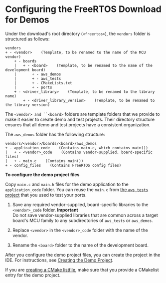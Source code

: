 # Configuring the FreeRTOS Download for Demos<a name="hw-directory"></a>

Under the download's root directory \(`<freertos>`\), the `vendors` folder is structured as follows:

```
vendors
+ - <vendor>    (Template, to be renamed to the name of the MCU vendor)
    + - boards    
    |   + - <board>    (Template, to be renamed to the name of the development board)
    |       + - aws_demos
    |       + - aws_tests
    |       + - CMakeLists.txt
    |       + - ports
    + - <driver_library>    (Template, to be renamed to the library name)
        + - <driver_library_version>    (Template, to be renamed to the library version)
```

The `<vendor> and ``<board>` folders are template folders that we provide to make it easier to create demo and test projects\. Their directory structure ensures that all demo and test projects have a consistent organization\.

The `aws_demos` folder has the following structure:

```
vendors/<vendor>/boards/<board>/aws_demos
+ - application_code    (Contains main.c, which contains main())
|   + - <vendor>_code    (Contains vendor-supplied, board-specific files)
|   + - main.c    (Contains main())
+ - config_files    (Contains FreeRTOS config files)
```

**To configure the demo project files**

Copy `main.c` and `main.h` files for the demo application to the `application_code` folder\. You can reuse the `main.c` from [the `aws_tests` project](https://docs.aws.amazon.com/freertos/latest/portingguide/porting-create-project.html) that you used to test your ports\.

1. Save any required vendor\-supplied, board\-specific libraries to the `<vendor>_code` folder\.
**Important**  
Do not save vendor\-supplied libraries that are common across a target board's MCU family to any subdirectories of `aws_tests` or `aws_demos`\.

1. Replace `<vendor>` in the `<vendor>_code` folder with the name of the vendor\.

1. Rename the `<board>` folder to the name of the development board\.

After you configure the demo project files, you can create the project in the IDE\. For instructions, see [Creating the Demo Project](demo-create-project.md)\.

If you are [creating a CMake listfile](afq-cmake.md), make sure that you provide a CMakelist entry for the demo project\.
